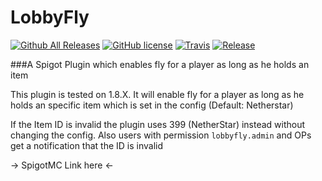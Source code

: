 # LobbyFly

[![Github All Releases](https://img.shields.io/github/downloads/NLDev/LobbyFly/total.svg)](https://github.com/NLDev/LobbyFly/) [![GitHub license](https://img.shields.io/badge/license-MIT-blue.svg)](https://raw.githubusercontent.com/NLDev/LobbyFly/master/LICENSE) [![Travis](https://img.shields.io/travis/rust-lang/rust.svg)](https://github.com/NLDev/LobbyFly) [![Release](https://img.shields.io/github/release/NLDev/LobbyFly.svg)](https://github.com/NLDev/LobbyFly/releases)

###A Spigot Plugin which enables fly for a player as long as he holds an item 

This plugin is tested on 1.8.X. It will enable fly for a player as long as he holds 
an specific item which is set in the config (Default: Netherstar)

If the Item ID is invalid the plugin uses 399 (NetherStar) instead without changing the config.
Also users with permission `lobbyfly.admin` and OPs get a notification that the ID is invalid

-> SpigotMC Link here <- 
